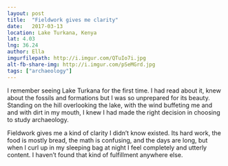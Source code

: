 ```yaml
---
layout: post
title:  "Fieldwork gives me clarity"
date:   2017-03-13
location: Lake Turkana, Kenya
lat: 4.03
lng: 36.24
author: Ella
imgurfilepath: http://i.imgur.com/QTuIo7i.jpg
alt-fb-share-img: http://i.imgur.com/pSeMGrd.jpg
tags: ["archaeology"]
---
```

	
I remember seeing Lake Turkana for the first time. I had read about it, knew about the fossils and formations but I was so unprepared for its beauty.  Standing on the hill overlooking the lake, with the wind buffeting me and and with dirt in my mouth, I knew I had made the right decision in choosing to study archaeology. 

Fieldwork gives me a kind of clarity I didn’t know existed. Its hard work, the food is mostly bread, the math is confusing, and the days are long, but when I curl up in my sleeping bag at night I feel completely and utterly content. I haven’t found that kind of fulfillment anywhere else.